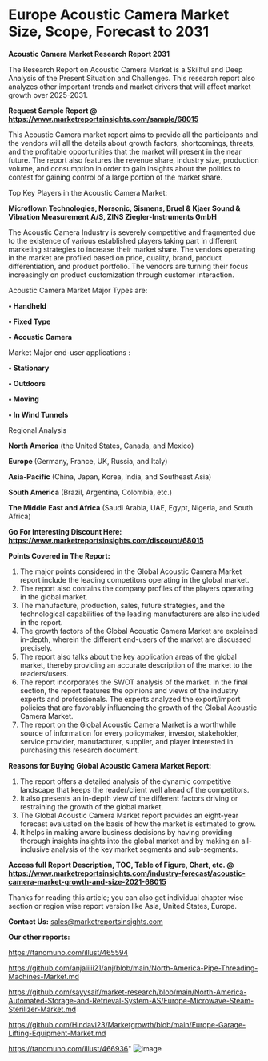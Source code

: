 # Europe Acoustic Camera Market Size, Scope, Forecast to 2031

<strong>Acoustic Camera Market Research Report 2031</strong>

The Research Report on Acoustic Camera Market is a Skillful and Deep Analysis of the Present Situation and Challenges. This research report also analyzes other important trends and market drivers that will affect market growth over 2025-2031.

<strong>Request Sample Report @ <a href=https://www.marketreportsinsights.com/sample/68015>https://www.marketreportsinsights.com/sample/68015</a></strong>

This Acoustic Camera market report aims to provide all the participants and the vendors will all the details about growth factors, shortcomings, threats, and the profitable opportunities that the market will present in the near future. The report also features the revenue share, industry size, production volume, and consumption in order to gain insights about the politics to contest for gaining control of a large portion of the market share.

Top Key Players in the Acoustic Camera Market:

<strong>Microflown Technologies, Norsonic, Sismens, Bruel & Kjaer Sound & Vibration Measurement A/S, ZINS Ziegler-Instruments GmbH</strong>

The Acoustic Camera Industry is severely competitive and fragmented due to the existence of various established players taking part in different marketing strategies to increase their market share. The vendors operating in the market are profiled based on price, quality, brand, product differentiation, and product portfolio. The vendors are turning their focus increasingly on product customization through customer interaction.

Acoustic Camera Market Major Types are:

<strong>• Handheld

• Fixed Type

• Acoustic Camera</strong>

Market Major end-user applications :

<strong>• Stationary

• Outdoors

• Moving

• In Wind Tunnels</strong>

Regional Analysis

</u><strong><b>North America</b></strong> (the United States, Canada, and Mexico)

<strong><b>Europe </b></strong>(Germany, France, UK, Russia, and Italy)

<strong><b>Asia-Pacific</b></strong> (China, Japan, Korea, India, and Southeast Asia)

<strong><b>South America</b></strong> (Brazil, Argentina, Colombia, etc.)

<strong><b>The Middle East and Africa</b></strong> (Saudi Arabia, UAE, Egypt, Nigeria, and South Africa)

<strong>Go For Interesting Discount Here: <a href=https://www.marketreportsinsights.com/discount/68015>https://www.marketreportsinsights.com/discount/68015</a></strong>

<strong>Points Covered in The Report:</strong>
<ol>
  <li>The major points considered in the Global Acoustic Camera Market report include the leading competitors operating in the global market.</li>
  <li>The report also contains the company profiles of the players operating in the global market.</li>
  <li>The manufacture, production, sales, future strategies, and the technological capabilities of the leading manufacturers are also included in the report.</li>
  <li>The growth factors of the Global Acoustic Camera Market are explained in-depth, wherein the different end-users of the market are discussed precisely.</li>
  <li>The report also talks about the key application areas of the global market, thereby providing an accurate description of the market to the readers/users.</li>
  <li>The report incorporates the SWOT analysis of the market. In the final section, the report features the opinions and views of the industry experts and professionals. The experts analyzed the export/import policies that are favorably influencing the growth of the Global Acoustic Camera Market.</li>
  <li>The report on the Global Acoustic Camera Market is a worthwhile source of information for every policymaker, investor, stakeholder, service provider, manufacturer, supplier, and player interested in purchasing this research document.</li>
</ol>
<strong>Reasons for Buying Global Acoustic Camera Market Report:</strong>

<ol>
  <li>The report offers a detailed analysis of the dynamic competitive landscape that keeps the reader/client well ahead of the competitors.</li>
  <li>It also presents an in-depth view of the different factors driving or restraining the growth of the global market.</li>
  <li>The Global Acoustic Camera Market report provides an eight-year forecast evaluated on the basis of how the market is estimated to grow.</li>
  <li>It helps in making aware business decisions by having providing thorough insights insights into the global market and by making an all-inclusive analysis of the key market segments and sub-segments.</li>
</ol>
<strong>Access full Report Description, TOC, Table of Figure, Chart, etc. @ <a href=https://www.marketreportsinsights.com/industry-forecast/acoustic-camera-market-growth-and-size-2021-68015>https://www.marketreportsinsights.com/industry-forecast/acoustic-camera-market-growth-and-size-2021-68015</a></strong>


Thanks for reading this article; you can also get individual chapter wise section or region wise report version like Asia, United States, Europe.

<strong>Contact Us:</strong>
sales@marketreportsinsights.com

<strong>Our other reports:</strong>

<a href=https://tanomuno.com/illust/465594>https://tanomuno.com/illust/465594</a>

<a href=https://github.com/anjaliiii21/anj/blob/main/North-America-Pipe-Threading-Machines-Market.md>https://github.com/anjaliiii21/anj/blob/main/North-America-Pipe-Threading-Machines-Market.md</a>

<a href=https://github.com/sayysaif/market-research/blob/main/North-America-Automated-Storage-and-Retrieval-System-AS/Europe-Microwave-Steam-Sterilizer-Market.md>https://github.com/sayysaif/market-research/blob/main/North-America-Automated-Storage-and-Retrieval-System-AS/Europe-Microwave-Steam-Sterilizer-Market.md</a>

<a href=https://github.com/Hindavi23/Marketgrowth/blob/main/Europe-Garage-Lifting-Equipment-Market.md>https://github.com/Hindavi23/Marketgrowth/blob/main/Europe-Garage-Lifting-Equipment-Market.md</a>

<a href=https://tanomuno.com/illust/466936>https://tanomuno.com/illust/466936</a>"
![image](https://github.com/user-attachments/assets/026d0b0f-8504-41c1-8794-b8ae801361d5)
